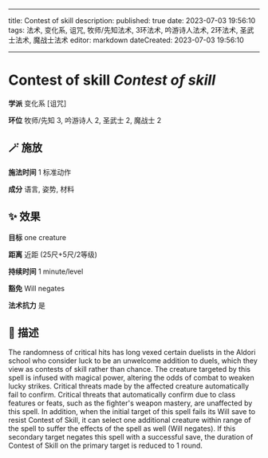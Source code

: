
---
title: Contest of skill
description: 
published: true
date: 2023-07-03 19:56:10
tags: 法术, 变化系, 诅咒, 牧师/先知法术, 3环法术, 吟游诗人法术, 2环法术, 圣武士法术, 魔战士法术
editor: markdown
dateCreated: 2023-07-03 19:56:10

---

# **Contest of skill** *Contest of skill*

**学派** 变化系 \[诅咒\] 

**环位** 牧师/先知 3, 吟游诗人 2, 圣武士 2, 魔战士 2

## 🪄 施放

**施法时间** 1 标准动作

**成分** 语言, 姿势, 材料

## ✨ 效果 

**目标** one creature 

**距离** 近距 (25尺+5尺/2等级)  

**持续时间** 1 minute/level 

**豁免** Will negates

**法术抗力** 是

## 📖 描述

The randomness of critical hits has long vexed certain duelists in the Aldori school who consider luck to be an unwelcome addition to duels, which they view as contests of skill rather than chance. The creature targeted by this spell is infused with magical power, altering the odds of combat to weaken lucky strikes. Critical threats made by the affected creature automatically fail to confirm. Critical threats that automatically confirm due to class features or feats, such as the fighter's weapon mastery, are unaffected by this spell. In addition, when the initial target of this spell fails its Will save to resist Contest of Skill, it can select one additional creature within range of the spell to suffer the effects of the spell as well (Will negates). If this secondary target negates this spell with a successful save, the duration of Contest of Skill on the primary target is reduced to 1 round.
    